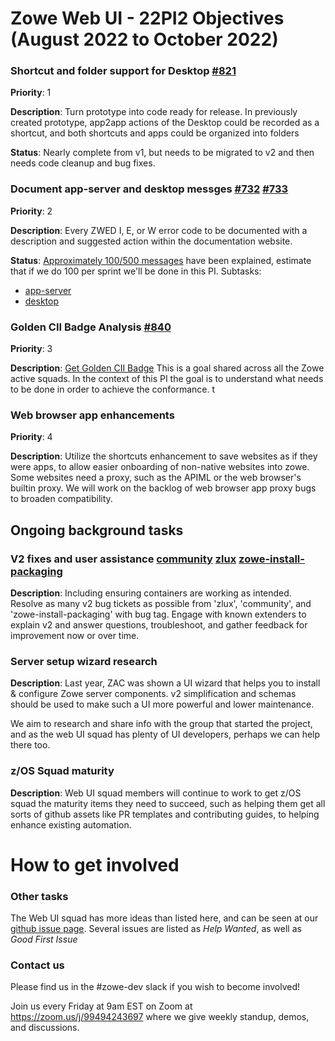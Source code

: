 # Zowe Web UI - 22PI2 Objectives (August 2022 to October 2022)

### Shortcut and folder support for Desktop [#821](https://github.com/zowe/zlux/issues/821)
**Priority**: 1

**Description**: Turn prototype into code ready for release. In previously created prototype, app2app actions of the Desktop could be recorded as a shortcut, and both shortcuts and apps could be organized into folders

**Status**: Nearly complete from v1, but needs to be migrated to v2 and then needs code cleanup and bug fixes.

### Document app-server and desktop messges [#732](https://github.com/zowe/zlux/issues/732) [#733](https://github.com/zowe/zlux/issues/733)
**Priority**: 2

**Description**: Every ZWED I, E, or W error code to be documented with a description and suggested action within the documentation website.

**Status**: [Approximately 100/500 messages](https://github.com/zowe/docs-site/blob/feature/v2/appserver-messageids/docs/troubleshoot/app-framework/appserver-error-codes.md) have been explained, estimate that if we do 100 per sprint we'll be done in this PI.
Subtasks:
* [app-server](https://github.com/zowe/zlux/issues/732)
* [desktop](https://github.com/zowe/zlux/issues/733)


### Golden CII Badge Analysis [#840](https://github.com/zowe/zlux/issues/840)
**Priority**: 3

**Description**: [Get Golden CII Badge](https://github.com/zowe/community/issues/1279)
This is a goal shared across all the Zowe active squads. In the context of this PI the goal is to understand what needs to be done in order to achieve the conformance. 
t

### Web browser app enhancements
**Priority**: 4

**Description**: Utilize the shortcuts enhancement to save websites as if they were apps, to allow easier onboarding of non-native websites into zowe.
Some websites need a proxy, such as the APIML or the web browser's builtin proxy. We will work on the backlog of web browser app proxy bugs to broaden compatibility.



## Ongoing background tasks



### V2 fixes and user assistance [community](https://github.com/zowe/community/labels/V2) [zlux](https://github.com/zowe/zlux/labels/V2) [zowe-install-packaging](https://github.com/zowe/zowe-install-packaging/labels/v2)
**Description**: Including ensuring containers are working as intended. Resolve as many v2 bug tickets as possible from 'zlux', 'community', and 'zowe-install-packaging' with bug tag. Engage with known extenders to explain v2 and answer questions, troubleshoot, and gather feedback for improvement now or over time.


### Server setup wizard research
**Description**: Last year, ZAC was shown a UI wizard that helps you to install & configure Zowe server components. v2 simplification and schemas should be used to make such a UI more powerful and lower maintenance.

We aim to research and share info with the group that started the project, and as the web UI squad has plenty of UI developers, perhaps we can help there too.

### z/OS Squad maturity
**Description**: Web UI squad members will continue to work to get z/OS squad the maturity items they need to succeed, such as helping them get all sorts of github assets like PR templates and contributing guides, to helping enhance existing automation.


# How to get involved
### Other tasks
The Web UI squad has more ideas than listed here, and can be seen at our [github issue page](github.com/zowe/zlux/issues). Several issues are listed as *Help Wanted*, as well as *Good First Issue*

### Contact us
Please find us in the #zowe-dev slack if you wish to become involved!

Join us every Friday at 9am EST on Zoom at https://zoom.us/j/99494243697 where we give weekly standup, demos, and discussions.
